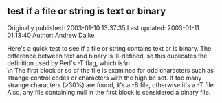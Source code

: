 ## test if a file or string is text or binary

Originally published: 2003-01-10 13:37:35
Last updated: 2003-01-11 01:13:40
Author: Andrew Dalke

Here's a quick test to see if a file or string contains text or is binary.  The difference between text and binary is ill-defined, so this duplicates the definition used by Perl's -T flag, which is:\n<br/>\n The first block or so of the file is examined for odd characters such as strange control codes or characters with the high bit set. If too many strange characters (>30%) are found, it's a -B file, otherwise it's a -T file. Also, any file containing null in the first block is considered a binary file.